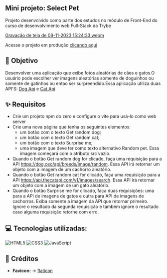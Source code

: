 ## Mini projeto: Select Pet

Projeto desenvolvido como parte dos estudos no módulo de Front-End do curso de desenvolvimento web Full-Stack da Trybe

[Gravação de tela de 08-11-2023 15:24:33.webm](https://github.com/lebarrichello/select-pet/assets/42211040/bf664a60-00c7-48c8-bef7-4b08785e731f)


<p>Acesse o projeto em produção <a href="https://lebarrichello.github.io/superheroesrandom/" target="_blank">clicando aqui</a></p>

## 🎯 Objetivo

Desenvolver uma aplicação que exibe fotos aleatórias de cães e gatos.O usuário pode escolher ver imagens aleatórias 
somente de doguinhos ou somente de gatinhos ou entao ser surpreendido.Essa aplicação utiliza duas API'S: [Dog Api](https://dog.ceo/dog-api/) e [Cat Api](https://thecatapi.com/)

## ✨ Requisitos 

- Crie um projeto npm do zero e configure o vite para usá-lo como web server
- Crie uma nova página que tenha os seguintes elementos:
   - um botão com o texto Get random dog;
   - um botão com o texto Get random cat;
   - um botão com o texto Surprise me;
   - uma imagem que deve ter como texto alternativo Random pet. Essa imagem começará com o atributo src vazio.
- Quando o botão Get random dog for clicado, faça uma requisição para a API https://dog.ceo/api/breeds/image/random. Essa API irá retornar um objeto com a imagem de um cachorro aleatório. 
- Quando o botão Get random cat for clicado, faça uma requisição para a API https://api.thecatapi.com/v1/images/search. Essa API irá retornar um objeto com a imagem de um gato aleatório. 
-  Quando o botão Surprise me for clicado, faça duas requisições: uma para a API de imagens de gatos e outra para API de imagens de cachorros. Exiba somente a imagem da API que retornar primeiro. Ignore o resultado da segunda requisição e também ignore o resultado caso alguma requisição retorne com erro.

## 💻 Tecnologias utilizadas:
<div style="display: inline_block">
  <img alt="HTML5" src="https://img.shields.io/badge/HTML5-E34F26?style=for-the-badge&logo=html5&logoColor=white">
  <img alt="CSS3" src="https://img.shields.io/badge/CSS3-1572B6?style=for-the-badge&logo=css3&logoColor=white">
  <img alt="JavaScript" src="https://img.shields.io/badge/JavaScript-323330?style=for-the-badge&logo=javascript&logoColor=F7DF1E">
</div>


## 📌 Créditos
- **Favicon:** -> [flaticon](https://www.flaticon.com/free-icon/pets_107777)
